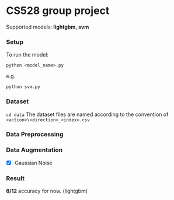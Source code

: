 # CS528 group project

Supported models: **lightgbm, svm**
### Setup
To run the model:

`python <model_name>.py`

e.g.

`python svm.py`
### Dataset
`cd data`
The dataset files are named according to the convention of `<action>\<direction>_<index>.csv`
### Data Preprocessing



### Data Augmentation

- [x] Gaussian Noise

### Result

**8/12** accuracy for now. (lightgbm)
